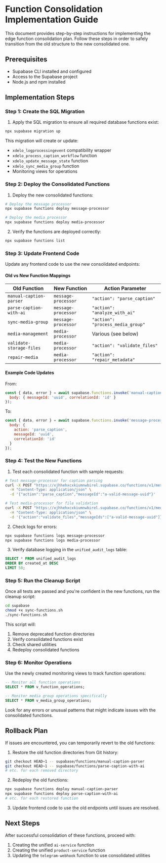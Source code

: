 # Function Consolidation Implementation Guide

This document provides step-by-step instructions for implementing the edge function consolidation plan. Follow these steps in order to safely transition from the old structure to the new consolidated one.

## Prerequisites

- Supabase CLI installed and configured
- Access to the Supabase project
- Node.js and npm installed

## Implementation Steps

### Step 1: Create the SQL Migration

1. Apply the SQL migration to ensure all required database functions exist:

```bash
npx supabase migration up
```

This migration will create or update:
- `xdelo_logprocessingevent` compatibility wrapper
- `xdelo_process_caption_workflow` function
- `xdelo_update_message_state` function
- `xdelo_sync_media_group` function
- Monitoring views for operations

### Step 2: Deploy the Consolidated Functions

1. Deploy the new consolidated functions:

```bash
# Deploy the message processor
npx supabase functions deploy message-processor

# Deploy the media processor
npx supabase functions deploy media-processor
```

2. Verify the functions are deployed correctly:

```bash
npx supabase functions list
```

### Step 3: Update Frontend Code

Update any frontend code to use the new consolidated endpoints:

#### Old vs New Function Mappings

| Old Function | New Function | Action Parameter |
|--------------|--------------|------------------|
| `manual-caption-parser` | `message-processor` | `"action": "parse_caption"` |
| `parse-caption-with-ai` | `message-processor` | `"action": "analyze_with_ai"` |
| `sync-media-group` | `message-processor` | `"action": "process_media_group"` |
| `media-management` | `media-processor` | Various (see below) |
| `validate-storage-files` | `media-processor` | `"action": "validate_files"` |
| `repair-media` | `media-processor` | `"action": "repair_metadata"` |

#### Example Code Updates

From:
```javascript
const { data, error } = await supabase.functions.invoke('manual-caption-parser', {
  body: { messageId: 'uuid', correlationId: 'id' }
});
```

To:
```javascript
const { data, error } = await supabase.functions.invoke('message-processor', {
  body: { 
    action: 'parse_caption', 
    messageId: 'uuid', 
    correlationId: 'id' 
  }
});
```

### Step 4: Test the New Functions

1. Test each consolidated function with sample requests:

```bash
# Test message-processor for caption parsing
curl -X POST "https://xjhhehxcxkiumnwbirel.supabase.co/functions/v1/message-processor" \
  -H "Content-Type: application/json" \
  -d '{"action":"parse_caption","messageId":"a-valid-message-uuid"}'

# Test media-processor for file validation
curl -X POST "https://xjhhehxcxkiumnwbirel.supabase.co/functions/v1/media-processor" \
  -H "Content-Type: application/json" \
  -d '{"action":"validate_files","messageIds":["a-valid-message-uuid"]}'
```

2. Check logs for errors:

```bash
npx supabase functions logs message-processor
npx supabase functions logs media-processor
```

3. Verify database logging in the `unified_audit_logs` table:

```sql
SELECT * FROM unified_audit_logs 
ORDER BY created_at DESC 
LIMIT 50;
```

### Step 5: Run the Cleanup Script

Once all tests are passed and you're confident in the new functions, run the cleanup script:

```bash
cd supabase
chmod +x sync-functions.sh
./sync-functions.sh
```

This script will:
1. Remove deprecated function directories
2. Verify consolidated functions exist
3. Check shared utilities
4. Redeploy consolidated functions

### Step 6: Monitor Operations

Use the newly created monitoring views to track function operations:

```sql
-- Monitor all function operations
SELECT * FROM v_function_operations;

-- Monitor media group operations specifically
SELECT * FROM v_media_group_operations;
```

Look for any errors or unusual patterns that might indicate issues with the consolidated functions.

## Rollback Plan

If issues are encountered, you can temporarily revert to the old functions:

1. Restore the old function directories from Git history:

```bash
git checkout HEAD~1 -- supabase/functions/manual-caption-parser
git checkout HEAD~1 -- supabase/functions/parse-caption-with-ai
# etc. for each removed directory
```

2. Redeploy the old functions:

```bash
npx supabase functions deploy manual-caption-parser
npx supabase functions deploy parse-caption-with-ai
# etc. for each restored function
```

3. Update frontend code to use the old endpoints until issues are resolved.

## Next Steps

After successful consolidation of these functions, proceed with:

1. Creating the unified `ai-service` function
2. Creating the unified `product-service` function 
3. Updating the `telegram-webhook` function to use consolidated utilities 